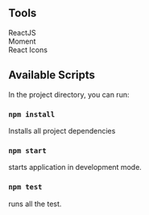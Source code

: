## Tools

ReactJS<br />
Moment<br />
React Icons

## Available Scripts

In the project directory, you can run:

### `npm install`

Installs all project dependencies

### `npm start`

starts application in development mode.

### `npm test`

runs all the test.
